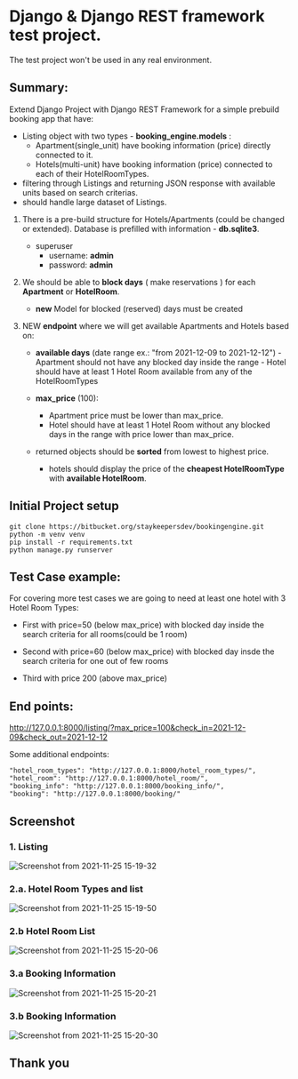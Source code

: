 # Django & Django REST framework test project.
The test project won't be used in any real environment.


## Summary:

Extend Django Project with Django REST Framework for a simple prebuild booking app that have:
- Listing object with two types - **booking_engine.models** :
    - Apartment(single_unit) have booking information (price) directly connected to it.
    - Hotels(multi-unit) have booking information (price) connected to each of their HotelRoomTypes.
- filtering through Listings and returning JSON response with available units based on search criterias.
- should handle large dataset of Listings.

1. There is a pre-build structure for Hotels/Apartments (could be changed or extended). Database is prefilled with information - **db.sqlite3**.
    - superuser
        - username: **admin**
        - password: **admin**

2. We should be able to **block days** ( make reservations ) for each **Apartment** or **HotelRoom**.
    - **new** Model for blocked (reserved) days must be created

3. NEW **endpoint** where we will get available Apartments and Hotels based on:
	- **available days** (date range ex.: "from 2021-12-09 to 2021-12-12")
            - Apartment should not have any blocked day inside the range
            - Hotel should have at least 1 Hotel Room available from any of the HotelRoomTypes
     - **max_price** (100):
		- Apartment price must be lower than max_price.
		- Hotel should have at least 1 Hotel Room without any blocked days in the range with price lower than max_price.

	- returned objects should be **sorted** from lowest to highest price.
		-  hotels should display the price of the **cheapest HotelRoomType** with **available HotelRoom**.


## Initial Project setup
    git clone https://bitbucket.org/staykeepersdev/bookingengine.git
    python -m venv venv
    pip install -r requirements.txt
    python manage.py runserver


## Test Case example:

For covering more test cases we are going to need at least one hotel with 3 Hotel Room Types:

- First with price=50 (below max_price) with blocked day inside the search criteria for all rooms(could be 1 room)

- Second with price=60 (below max_price) with blocked day insde the search criteria for one out of few rooms

- Third with price 200 (above max_price) 


## End points:

http://127.0.0.1:8000/listing/?max_price=100&check_in=2021-12-09&check_out=2021-12-12

Some additional endpoints:

    "hotel_room_types": "http://127.0.0.1:8000/hotel_room_types/",
    "hotel_room": "http://127.0.0.1:8000/hotel_room/",
    "booking_info": "http://127.0.0.1:8000/booking_info/",
    "booking": "http://127.0.0.1:8000/booking/"



## Screenshot

### 1. **Listing**

![Screenshot from 2021-11-25 15-19-32](https://user-images.githubusercontent.com/48859058/143432719-8e89f94a-1f14-42e4-9f75-82bed6823cba.png)




### 2.a. **Hotel Room Types and list**

![Screenshot from 2021-11-25 15-19-50](https://user-images.githubusercontent.com/48859058/143433152-88871ba1-9447-4b43-882a-309d69305cdb.png)



### 2.b **Hotel Room List**

![Screenshot from 2021-11-25 15-20-06](https://user-images.githubusercontent.com/48859058/143433375-ae11dbad-5175-437f-b4b7-63004e1b358d.png)


### 3.a **Booking Information**

![Screenshot from 2021-11-25 15-20-21](https://user-images.githubusercontent.com/48859058/143433657-15c6799a-a0a7-43d6-a0a2-023752b89246.png)


### 3.b **Booking Information**
![Screenshot from 2021-11-25 15-20-30](https://user-images.githubusercontent.com/48859058/143433746-eb04432f-f2d5-4549-aa10-21c72b8c768f.png)


## Thank you
